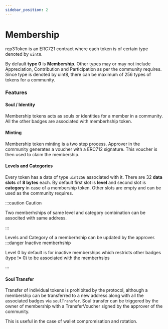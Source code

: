 ```yaml
---
sidebar_position: 2
---
```


# Membership

rep3Token is an ERC721 contract where each token is of certain type denoted by `uint8`.

By default  **type 0** is **Membership**. Other types may or may not include Appreciation, Contribution and Participation as per the community requires. Since type is denoted by uint8, there can be maximum of 256 types of tokens for a community.


### Features

#### Soul / Identity
Membership tokens acts as souls or identities for a member in a community. All the other badges are associated with memberhship token.

#### Minting
Membership token minting is a two step process. Approver in the community generates a voucher with a ERC712 signature. This voucher is then used to claim the membership.

#### Levels and Categories
Every token has a data of type `uint256` associated with it. There are 32 **data slots** of **8 bytes** each.
By default first slot is **level** and second slot is **category** in case of a membership token.
Other slots are empty and can be used as the community requires.

:::caution Caution

Two memberhships of same level and category combination can be associted with same address.

:::


Levels and Category of a memberhship can be updated by the approver.
:::danger Inactive memberhship

Level 0 by default is for inactive memberships which restricts other badges (type != 0) to be associated with the memberhsips

:::


#### Soul Transfer
Transfer of individual tokens is prohibited by the protocol, although a membership can be transferred to a new address along with all the associated badges via `soulTransfer`.
Soul transfer can be triggered by the owner of membership with a TransferVoucher signed by the approver of the community.

This is useful in the case of wallet compromisation and rotation.
